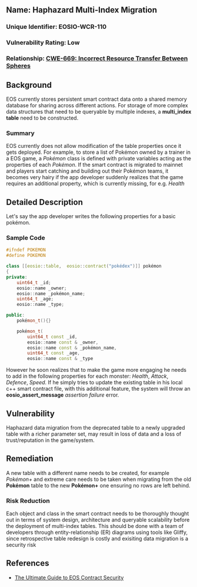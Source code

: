 <br/>

## Name: Haphazard Multi-Index Migration

### Unique Identifier: EOSIO-WCR-110

### Vulnerability Rating: Low

### Relationship: [CWE-669: Incorrect Resource Transfer Between Spheres](https://cwe.mitre.org/data/definitions/669.html)

## Background

EOS currently stores persistent smart contract data onto a shared memory database for sharing across different actions. For storage of more complex data structures that need to be queryable by multiple indexes, a **multi_index table** need to be constructed.

### Summary

EOS currently does not allow modification of the table properties once it gets deployed. For example, to store a list of Pokémon owned by a trainer in a EOS game, a _Pokémon_ class is defined with private variables acting as the properties of each _Pokémon_. If the smart contract is migrated to mainnet and players start catching and building out their Pokémon teams, it becomes very hairy if the app developer suddenly realizes that the game requires an additional property, which is currently missing, for e.g. _Health_


## Detailed Description

Let's say the app developer writes the following properties for a basic pokémon.

### Sample Code 
```c++
#ifndef POKEMON
#define POKEMON

class [[eosio::table,  eosio::contract("pokédex")]] pokémon
{
private:    
    uint64_t _id;
    eosio::name _owner;
    eosio::name _pokémon_name;
    uint64_t _age;
    eosio::name _type;

public:    
    pokémon_t(){}

    pokémon_t(
        uint64_t const _id, 
        eosio::name const & _owner, 
        eosio::name const & _pokémon_name, 
        uint64_t const _age, 
        eosio::name const & _type
```

However he soon realizes that to make the game more engaging he needs to add in the following properties for each monster: _Health_, _Attack_, _Defence_, _Speed_. If he simply tries to update the existing table in his local c++ smart contract file, with this additional feature, the system will throw an **eosio_assert_message** _assertion failure_ error. 

## Vulnerability

Haphazard data migration from the deprecated table to a newly upgraded table with a richer parameter set, may result in loss of data and a loss of trust/reputation in the game/system.

## Remediation

A new table with a different name needs to be created, for example _Pokémon+_ and extreme care needs to be taken when migrating from the old __Pokémon__ table to the new __Pokémon+__ one ensuring no rows are left behind. 

### Risk Reduction

Each object and class in the smart contract needs to be thoroughly thought out in terms of system design, architecture and queryable scalability before the deployment of multi-index tables. This should be done with a team of developers through entity-relationship (ER) diagrams using tools like Gliffy, since retrospective table redesign is costly and exisiting data migration is a security risk

## References

- [The Ultimate Guide to EOS Contract Security](https://blockgeeks.com/guides/eos-smart-contract-security/)
